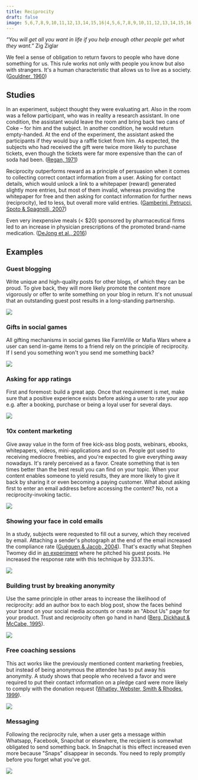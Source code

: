 ```yaml
---
title: Reciprocity
draft: false
image: 5,6,7,8,9,10,11,12,13,14,15,16|4,5,6,7,8,9,10,11,12,13,14,15,16,17|4,5,6,7,8,9,10,11,12,13,14,15,16,17|4,5,6,15,16,17|4,5,6,15,16,17|15,16,17|5,15,16,17|4,5,6,15,16,17|3,4,5,6,7,15,16,17|2,3,4,5,6,7,8,15,16,17|4,5,6,13,14,15,16,17,18,19|4,5,6,14,15,16,17,18|4,5,6,15,16,17|4,5,6,16|4,5,6|4,5,6,15,16,17|4,5,6,15,16,17|4,5,6,7,8,9,10,11,12,13,14,15,16,17|4,5,6,7,8,9,10,11,12,13,14,15,16,17|5,6,7,8,9,10,11,12,13,14,15,16
---
```


*“You will get all you want in life if you help enough other people get what they want.”* Zig Ziglar


We feel a sense of obligation to return favors to people who have done something for us. This rule works not only with people you know but also with strangers. It's a human characteristic that allows us to live as a society. ([Gouldner, 1960](https://www.jstor.org/stable/2092623?seq=1#page_scan_tab_contents))


## Studies

In an experiment, subject thought they were evaluating art. Also in the room was a fellow participant, who was in reality a research assistant. In one condition, the assistant would leave the room and bring back two cans of Coke – for him and the subject. In another condition, he would return empty-handed. At the end of the experiment, the assistant asked the participants if they would buy a raffle ticket from him. As expected, the subjects who had received the gift were twice more likely to purchase tickets, even though the tickets were far more expensive than the can of soda had been. ([Regan, 1971](http://www.communicationcache.com/uploads/1/0/8/8/10887248/effects_of_a_favor_and_liking_on_compliance.pdf))

Reciprocity outperforms reward as a principle of persuasion when it comes to collecting correct contact information from a user. Asking for contact details, which would unlock a link to a whitepaper (reward) generated slightly more entries, but most of them invalid, whereas providing the whitepaper for free and then asking for contact information for further news (reciprocity), led to less, but overall more valid entries. ([Gamberini, Petrucci, Spoto & Spagnolli, 2007](https://link.springer.com/chapter/10.1007%2F978-3-540-77006-0_24))

Even very inexpensive meals (< $20) sponsored by pharmaceutical firms led to an increase in physician prescriptions of the promoted brand-name medication. ([DeJong et al.,  2016](http://jamanetwork.com/journals/jamainternalmedicine/article-abstract/2528290))


## Examples


### Guest blogging
Write unique and high-quality posts for other blogs, of which they can be proud. To give back, they will more likely promote the content more vigorously or offer to write something on your blog in return. It's not unusual that an outstanding guest post results in a long-standing partnership.

![](01-guest-blogging.png)


### Gifts in social games
All gifting mechanisms in social games like FarmVille or Mafia Wars where a user can send in-game items to a friend rely on the principle of reciprocity. If I send you something won't you send me something back?

![](02-gifting-in-social-games.png)


### Asking for app ratings
First and foremost: build a great app. Once that requirement is met, make sure that a positive experience exists before asking a user to rate your app e.g. after a booking, purchase or being a loyal user for several days.

![](03-app-rating.png)


### 10x content marketing
Give away value in the form of free kick-ass blog posts, webinars, ebooks, whitepapers, videos, mini-applications and so on. People got used to receiving mediocre freebies, and you're expected to give everything away nowadays. It's rarely perceived as a favor. Create something that is ten times better than the best result you can find on your topic. When your content enables someone to yield results, they are more likely to give it back by sharing it or even becoming a paying customer. What about asking first to enter an email address before accessing the content? No, not a reciprocity-invoking tactic.

![](04-content-marketing.png)


### Showing your face in cold emails
In a study, subjects were requested to fill out a survey, which they received by email. Attaching a sender's photograph at the end of the email increased the compliance rate ([Guéguen & Jacob, 2004](http://online.liebertpub.com/doi/abs/10.1089/109493102753770525)). That's exactly what Stephen Twomey did in [an experiment](https://justreachout.io/blog/howto-increase-response-rate-email-pitch/) where he pitched his guest posts. He increased the response rate with this technique by 333.33%.

![](05-face-email.png)


### Building trust by breaking anonymity
Use the same principle in other areas to increase the likelihood of reciprocity: add an author box to each blog post, show the faces behind your brand on your social media accounts or create an "About Us" page for your product. Trust and reciprocity often go hand in hand ([Berg, Dickhaut & McCabe, 1995](http://www.sciencedirect.com/science/article/pii/S0899825685710275)).

![](06-break-your-anonymity.png)


### Free coaching sessions
This act works like the previously mentioned content marketing freebies, but instead of being anonymous the attendee has to put away his anonymity. A study shows that people who received a favor and were required to put their contact information on a pledge card were more likely to comply with the donation request ([Whatley, Webster, Smith & Rhodes, 1999](https://www.researchgate.net/publication/247808309_The_Effect_of_a_Favor_on_Public_and_Private_Compliance_How_Internalized_is_the_Norm_of_Reciprocity)).

![](07-free-consultation.png)


### Messaging
Following the reciprocity rule, when a user gets a message within Whatsapp, Facebook, Snapchat or elsewhere, the recipient is somewhat obligated to send something back. In Snapchat is this effect increased even more because "Snaps" disappear in seconds. You need to reply promptly before you forget what you've got.

![](08-messaging.png)